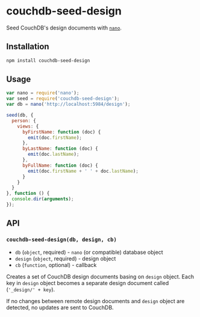 # couchdb-seed-design
Seed CouchDB's design documents with [`nano`](https://github.com/dscape/nano).

## Installation

```sh
npm install couchdb-seed-design
```

## Usage

```js
var nano = require('nano');
var seed = require('couchdb-seed-design');
var db = nano('http://localhost:5984/design');

seed(db, {
  person: {
    views: {
      byFirstName: function (doc) {
        emit(doc.firstName);
      },
      byLastName: function (doc) {
        emit(doc.lastName);
      },
      byFullName: function (doc) {
        emit(doc.firstName + ' ' + doc.lastName);
      }
    }
  }
}, function () {
  console.dir(arguments);
});
```

## API

### `couchdb-seed-design(db, design, cb)`

* `db` (`object`, required) - `nano` (or compatible) database object
* `design` (`object`, required) - design object
* `cb` (`function`, optional) - callback

Creates a set of CouchDB design documents basing on `design` object. Each key
in `design` object becomes a separate design document called (`'_design/' + key`).

If no changes between remote design documents and `design` object are detected,
no updates are sent to CouchDB.
